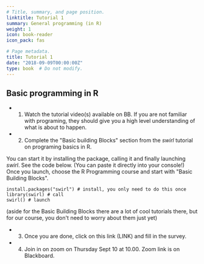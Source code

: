 ```yaml
---
# Title, summary, and page position.
linktitle: Tutorial 1
summary: General programming (in R)
weight: 1
icon: book-reader
icon_pack: fas

# Page metadata.
title: Tutorial 1
date: "2018-09-09T00:00:00Z"
type: book  # Do not modify.
---
```


## Basic programming in R
* 1. Watch the tutorial video(s) available on BB. If you are not familiar with programing, they should give you a high level understanding of what is about to happen. 
* 2. Complete the "Basic building Blocks" section from the _swirl_ tutorial on programing basics in R. 

You can start it by installing the package, calling it and finally launching _swirl_. See the code below. (You can paste it directly into your console!) Once you launch, choose the R Programming course and start with "Basic Building Blocks".
```
install.packages("swirl") # install, you only need to do this once
library(swirl) # call
swirl() # launch
```
(aside for the Basic Building Blocks there are a lot of cool tutorials there, but for our course, you don't need to worry about them just yet)
* 3. Once you are done, click on this link (LINK) and fill in the survey. 
* 4. Join in on zoom on Thursday Sept 10 at 10.00. Zoom link is on Blackboard. 
